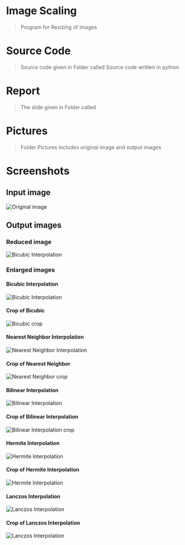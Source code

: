 # Image Scaling
> Program for Resizing of images

# Source Code
> Source code given in Folder called Source code written in python

# Report
> The slide given in Folder called 

# Pictures
> Folder Pictures includes original image and output images

# Screenshots
## Input image
![](./Pictures/original/original.png 'Original image')

## Output images
### Reduced image
![](./Pictures/reduce/reduce.png 'Bicubic Interpolation')
### Enlarged images
#### Bicubic Interpolation  
![](./Pictures/enlarge/enlarge_bicubic.png 'Bicubic Interpolation')
#### Crop of Bicubic
![](./Pictures/crop/enlarged_crop_bicubic.png 'Bicubic crop')
#### Nearest Neighbor Interpolation  
![](./Pictures/enlarge/enlarge_neighbor.png 'Nearest Neighbor Interpolation  ')
#### Crop of Nearest Neighbor 
![](./Pictures/crop/enlarged_crop_neighbor.png 'Nearest Neighbor crop')
#### Bilinear Interpolation  
![](./Pictures/enlarge/enlarge_bilinear.png 'Bilinear Interpolation')
#### Crop of Bilinear Interpolation
![](./Pictures/crop/enlarged_crop_bilinear.png 'Bilinear Interpolation crop')
#### Hermite Interpolation  
![](./Pictures/enlarge/enlarge_hermite.png 'Hermite Interpolation')
#### Crop of Hermite Interpolation
![](./Pictures/crop/enlarged_crop_hermite.png 'Hermite Interpolation')
#### Lanczos Interpolation  
![](./Pictures/enlarge/enlarge_Lanczos.png 'Lanczos Interpolation')
#### Crop of Lanczos Interpolation
![](./Pictures/crop/enlarged_crop_Lanczos.png 'Lanczos Interpolation')

